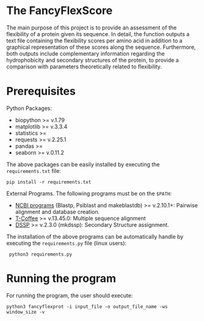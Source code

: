 # The FancyFlexScore

The main purpose of this project is to provide an assessment of the flexibility of a protein given its sequence. In detail, the function outputs a text file containing the flexibility scores per amino acid in addition to a graphical representation of these scores along the sequence. Furthermore, both outputs include complementary information regarding the hydrophobicity and secondary structures of the protein, to provide a comparison with parameters theoretically related to flexibility.

# Prerequisites
Python Packages:
- biopython >= v.1.79
- matplotlib >= v.3.3.4
- statistics >=
- requests >= v.2.25.1
- pandas >=
- seaborn >= v.0.11.2

The above packages can be easily installed by executing the `requirements.txt` file:
```
pip install -r requirements.txt
```
External Programs. The following programs must be on the `$PATH`:
- [NCBI programs](https://www.ncbi.nlm.nih.gov/books/NBK569861/) (Blastp, Psiblast and makeblastdb) >= v.2.10.1+:  Pairwise alignment and database creation.
- [T-Coffee](https://www.tcoffee.org/Projects/tcoffee/workshops/tcoffeetutorials/installation.html) >= v.13.45.0: Multiple sequence alignment
- [DSSP](https://github.com/cmbi/dssp) >= v.2.3.0 (mkdssp): Secondary Structure assignment.

The installation of the above programs can be automatically handle by executing the `requirements.py` file (linux users):
```
 python3 requirements.py
```

# Running the program
For running the program, the user should execute:
```
python3 fancyflexprot -i input_file -o output_file_name -ws window_size -v
```
